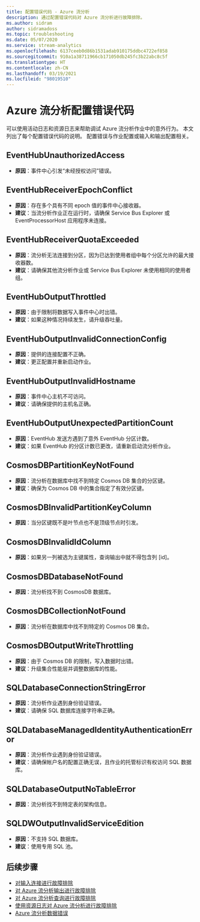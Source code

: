 ```yaml
---
title: 配置错误代码 - Azure 流分析
description: 通过配置错误代码对 Azure 流分析进行故障排除。
ms.author: sidram
author: sidramadoss
ms.topic: troubleshooting
ms.date: 05/07/2020
ms.service: stream-analytics
ms.openlocfilehash: 6137ceeb0d86b1531adab910175ddbc4722ef858
ms.sourcegitcommit: 910a1a38711966cb171050db245fc3b22abc8c5f
ms.translationtype: HT
ms.contentlocale: zh-CN
ms.lasthandoff: 03/19/2021
ms.locfileid: "98019510"
---
```

# <a name="azure-stream-analytics-configuration-error-codes"></a>Azure 流分析配置错误代码

可以使用活动日志和资源日志来帮助调试 Azure 流分析作业中的意外行为。 本文列出了每个配置错误代码的说明。 配置错误与作业配置或输入和输出配置相关。

## <a name="eventhubunauthorizedaccess"></a>EventHubUnauthorizedAccess

* **原因**：事件中心引发“未经授权访问”错误。

## <a name="eventhubreceiverepochconflict"></a>EventHubReceiverEpochConflict

* **原因**：存在多个具有不同 epoch 值的事件中心接收器。
* **建议**：当流分析作业正在运行时，请确保 Service Bus Explorer 或 EventProcessorHost 应用程序未连接。

## <a name="eventhubreceiverquotaexceeded"></a>EventHubReceiverQuotaExceeded

* **原因**：流分析无法连接到分区，因为已达到使用者组中每个分区允许的最大接收器数。
* **建议**：请确保其他流分析作业或 Service Bus Explorer 未使用相同的使用者组。

## <a name="eventhuboutputthrottled"></a>EventHubOutputThrottled

* **原因**：由于限制将数据写入事件中心时出错。
* **建议**：如果这种情况持续发生，请升级吞吐量。

## <a name="eventhuboutputinvalidconnectionconfig"></a>EventHubOutputInvalidConnectionConfig

* **原因**：提供的连接配置不正确。
* **建议**：更正配置并重新启动作业。

## <a name="eventhuboutputinvalidhostname"></a>EventHubOutputInvalidHostname

* **原因**：事件中心主机不可访问。
* **建议**：请确保提供的主机名正确。

## <a name="eventhuboutputunexpectedpartitioncount"></a>EventHubOutputUnexpectedPartitionCount

* **原因**：EventHub 发送方遇到了意外 EventHub 分区计数。
* **建议**：如果 EventHub 的分区计数已更改，请重新启动流分析作业。

## <a name="cosmosdbpartitionkeynotfound"></a>CosmosDBPartitionKeyNotFound

* **原因**：流分析在数据库中找不到特定 Cosmos DB 集合的分区键。
* **建议**：确保为 Cosmos DB 中的集合指定了有效分区键。

## <a name="cosmosdbinvalidpartitionkeycolumn"></a>CosmosDBInvalidPartitionKeyColumn

* **原因**：当分区键既不是叶节点也不是顶级节点时引发。

## <a name="cosmosdbinvalididcolumn"></a>CosmosDBInvalidIdColumn

* **原因**：如果另一列被选为主键属性，查询输出中就不得包含列 \[id]。

## <a name="cosmosdbdatabasenotfound"></a>CosmosDBDatabaseNotFound

* **原因**：流分析找不到 CosmosDB 数据库。

## <a name="cosmosdbcollectionnotfound"></a>CosmosDBCollectionNotFound

* **原因**：流分析在数据库中找不到特定的 Cosmos DB 集合。

## <a name="cosmosdboutputwritethrottling"></a>CosmosDBOutputWriteThrottling

* **原因**：由于 Cosmos DB 的限制，写入数据时出错。
* **建议**：升级集合性能层并调整数据库的性能。

## <a name="sqldatabaseconnectionstringerror"></a>SQLDatabaseConnectionStringError

* **原因**：流分析作业遇到身份验证错误。
* **建议**：请确保 SQL 数据库连接字符串正确。

## <a name="sqldatabasemanagedidentityauthenticationerror"></a>SQLDatabaseManagedIdentityAuthenticationError

* **原因**：流分析作业遇到身份验证错误。 
* **建议**：请确保帐户名的配置正确无误，且作业的托管标识有权访问 SQL 数据库。

## <a name="sqldatabaseoutputnotableerror"></a>SQLDatabaseOutputNoTableError

* **原因**：流分析找不到特定表的架构信息。

## <a name="sqldwoutputinvalidserviceedition"></a>SQLDWOutputInvalidServiceEdition

* **原因**：不支持 SQL 数据库。
* **建议**：使用专用 SQL 池。

## <a name="next-steps"></a>后续步骤

* [对输入连接进行故障排除](stream-analytics-troubleshoot-input.md)
* [对 Azure 流分析输出进行故障排除](stream-analytics-troubleshoot-output.md)
* [对 Azure 流分析查询进行故障排除](stream-analytics-troubleshoot-query.md)
* [使用资源日志对 Azure 流分析进行故障排除](stream-analytics-job-diagnostic-logs.md)
* [Azure 流分析数据错误](data-errors.md)

